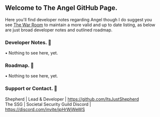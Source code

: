 ## Welcome to The Angel GitHub Page.
Here you'll find developer notes regarding Angel though I do suggest you see [The War Room](https://github.com/users/ItsJustShepherd/projects/2/views/1?visibleFields=%5B%22Title%22%2C%22Assignees%22%2C3717491%2C%22Repository%22%2C%22Labels%22%2C%22Status%22%5D&sortedBy%5Bdirection%5D=asc&sortedBy%5BcolumnId%5D=Status) to maintain a more valid and up to date listing, as below are just broad developer notes and outlined roadmap.

### Developer Notes. 📰
• Nothing to see here, yet.

### Roadmap. 🚧
• Nothing to see here, yet.

### Support or Contact. 👥
Shepherd | Lead & Developer | https://github.com/ItsJustShepherd <br>
The SSG | Societal Security Guild Discord | https://discord.com/invite/jpHrWjWeWS <br>
